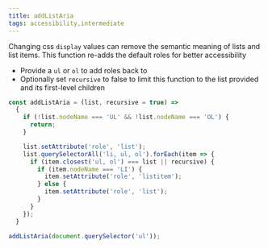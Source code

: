 ```yaml
---
title: addListAria
tags: accessibility,intermediate
---
```


Changing css `display` values can remove the semantic meaning of lists and list
items. This function re-adds the default roles for better accessibility

- Provide a `ul` or `ol` to add roles back to
- Optionally set `recursive` to false to limit this function to the list
provided and its first-level children

```js
const addListAria = (list, recursive = true) =>
  {
    if (!list.nodeName === 'UL' && !list.nodeName === 'OL') {
      return;
    }

    list.setAttribute('role', 'list');
    list.querySelectorAll('li, ul, ol').forEach(item => {
      if (item.closest('ul, ol') === list || recursive) {
        if (item.nodeName === 'LI') {
          item.setAttribute('role', 'listitem');
        } else {
          item.setAttribute('role', 'list');
        }
      }
    });
  }
```

```js
addListAria(document.querySelector('ul'));
```
